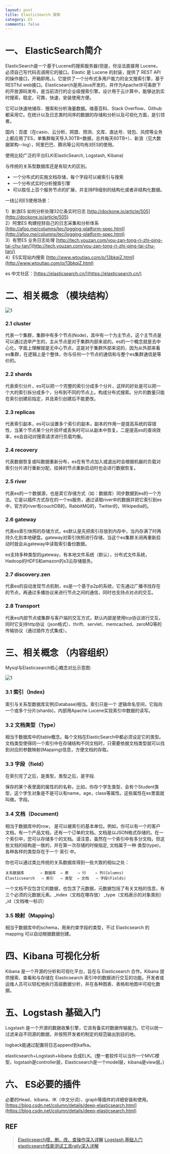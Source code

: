 ```yaml
---
layout: post
title: ElasticSearch 探索
category: ES
comments: false
---
```



# 一、 ElasticSearch简介

ElasticSearch是一个基于Lucene的搜索服务器(但是，你没法直接用 Lucene，必须自己写代码去调用它的接口。Elastic 是 Lucene 的封装，提供了 REST API 的操作接口，开箱即用。)。它提供了一个分布式多用户能力的全文搜索引擎，基于RESTful web接口。Elasticsearch是用Java开发的，并作为Apache许可条款下的开放源码发布，是当前流行的企业级搜索引擎。设计用于云计算中，能够达到实时搜索，稳定，可靠，快速，安装使用方便。

它可以快速地储存、搜索和分析海量数据。维基百科、Stack Overflow、Github 都采用它。在统计以及日志类时间序的数据的存储和分析以及可视化方面，是引领者。

国内：百度（在casio、云分析、网盟、预测、文库、直达号、钱包、风控等业务上都应用了ES，单集群每天导入30TB+数据，总共每天60TB+）、新浪（见大数据架构--log），阿里巴巴、腾讯等公司均有对ES的使用。

使用比较广泛的平台ELK(ElasticSearch, Logstash, Kibana)

与传统的关系型数据库还是有较大的区别。

- 一个分布式的实施文档存储，每个字段可以被索引与搜索
- 一个分布式实时分析搜索引擎
- 可以胜任上百个服务节点的扩展，并支持PB级别的结构化或者非结构化数据。

一线公司ES使用场景：

1）新浪ES 如何分析处理32亿条实时日志 [http://dockone.io/article/505](http://dockone.io/article/505)  
2）阿里ES 构建挖财自己的日志采集和分析体系 [http://afoo.me/columns/tec/logging-platform-spec.html](http://afoo.me/columns/tec/logging-platform-spec.html)   
3）有赞ES 业务日志处理 [http://tech.youzan.com/you-zan-tong-ri-zhi-ping-tai-chu-tan/](http://tech.youzan.com/you-zan-tong-ri-zhi-ping-tai-chu-tan/)   
4）ES实现站内搜索 [http://www.wtoutiao.com/p/13bkqiZ.html](http://www.wtoutiao.com/p/13bkqiZ.html)  

es 中文社区：[https://elasticsearch.cn/](https://elasticsearch.cn/)

# 二、相关概念 （模块结构）

![1](/images/201809/es-structure.png "模块结构")

### 2.1 cluster

代表一个集群，集群中有多个节点(Node)，其中有一个为主节点，这个主节点是可以通过选举产生的，主从节点是对于集群内部来说的。es的一个概念就是去中心化，字面上理解就是无中心节点，这是对于集群外部来说的，因为从外部来看es集群，在逻辑上是个整体，你与任何一个节点的通信和与整个es集群通信是等价的。

### 2.2 shards

代表索引分片，es可以把一个完整的索引分成多个分片，这样的好处是可以把一个大的索引拆分成多个，分布到不同的节点上。构成分布式搜索。分片的数量只能在索引创建前指定，并且索引创建后不能更改。

### 2.3 replicas

代表索引副本，es可以设置多个索引的副本，副本的作用一是提高系统的容错性，当某个节点某个分片损坏或丢失时可以从副本中恢复。二是提高es的查询效率，es会自动对搜索请求进行负载均衡。

### 2.4 recovery

代表数据恢复或叫数据重新分布，es在有节点加入或退出时会根据机器的负载对索引分片进行重新分配，挂掉的节点重新启动时也会进行数据恢复。

### 2.5 river

代表es的一个数据源，也是其它存储方式（如：数据库）同步数据到es的一个方法。它是以插件方式存在的一个es服务，通过读取river中的数据并把它索引到es中，官方的river有couchDB的，RabbitMQ的，Twitter的，Wikipedia的。

### 2.6 gateway

代表es索引快照的存储方式，es默认是先把索引存放到内存中，当内存满了时再持久化到本地硬盘。gateway对索引快照进行存储，当这个es集群关闭再重新启动时就会从gateway中读取索引备份数据。

es支持多种类型的gateway，有本地文件系统（默认），分布式文件系统，Hadoop的HDFS和amazon的s3云存储服务。

### 2.7 discovery.zen
代表es的自动发现节点机制，es是一个基于p2p的系统，它先通过广播寻找存在的节点，再通过多播协议来进行节点之间的通信，同时也支持点对点的交互。

### 2.8 Transport

代表es内部节点或集群与客户端的交互方式，默认内部是使用tcp协议进行交互，同时它支持http协议（json格式）、thrift、servlet、memcached、zeroMQ等的传输协议（通过插件方式集成）。

# 三、相关概念 （内容组织）

Mysql与Elasticsearch核心概念对比示意图:

![1](/images/201809/es-term-mapping.jpg "es-term-mapping")

### 3.1 索引（Index)

索引与关系型数据库实例(Database)相当。索引只是一个 逻辑命名空间，它指向一个或多个分片(shards)，内部用Apache Lucene实现索引中数据的读写。

### 3.2 文档类型（Type）

相当于数据库中的table概念。每个文档在ElasticSearch中都必须设定它的类型。文档类型使得同一个索引中在存储结构不同文档时，只需要依据文档类型就可以找到对应的参数映射(Mapping)信息，方便文档的存取。

### 3.3 字段（field）

在索引完了之后，是类型，类型之后，是字段.

保存的某个表里面的属性的的名称，比如，你存个学生类型，会有个Student类型，这个学生对象是不是可以有name，age，class等属性。这些属性在es里面就叫做。字段。

### 3.4 文档（Document)

相当于数据库中的row， 是可以被索引的基本单位。例如，你可以有一个的客户文档，有一个产品文档，还有一个订单的文档。文档是以JSON格式存储的。在一个索引中，您可以存储多个的文档。请注意，虽然在一个索引中有多分文档，但这些文档的结构是一致的，并在第一次存储的时候指定, 文档属于一种 类型(type)，各种各样的类型存在于一个 索引 中。

你也可以通过类比传统的关系数据库得到一些大致的相似之处：

    关系数据库       ⇒ 数据库  ⇒ 表    ⇒ 行    ⇒ 列(Columns)
    Elasticsearch   ⇒ 索引   ⇒ 类型  ⇒ 文档   ⇒ 字段(Fields)


一个文档不仅包含它的数据，也包含了元数据，元数据包括了有关文档的信息，有三个必须的元数据元素。\_index（文档在哪存放） \_type（文档表示的对象类别） \_id（文档唯一标识）

### 3.5 映射（Mapping）

相当于数据库中的schema，用来约束字段的类型，不过 Elasticsearch 的 mapping 可以自动根据数据创建。

# 四、Kibana 可视化分析

Kibana 是一个开源的分析和可视化平台，旨在与 Elasticsearch 合作。Kibana 提供搜索、查看和与存储在 Elasticsearch 索引中的数据进行交互的功能。开发者或运维人员可以轻松地执行高级数据分析，并在各种图表、表格和地图中可视化数据。

# 五、Logstash 基础入门

Logstash 是一个开源的数据收集引擎，它具有备实时数据传输能力。它可以统一过滤来自不同源的数据，并按照开发者的制定的规范输出到目的地。

logback能通过配置将日志append到kafka。

elasticsearch+Logstash+kibana 合成ELK。(整一套软件可以当作一个MVC模型，logstash是controller层，Elasticsearch是一个model层，kibana是view层。)

# 六、 ES必要的插件

必要的Head、kibana、IK（中文分词）、graph等插件的详细安装和使用。 [https://blog.csdn.net/column/details/deep-elasticsearch.html](https://blog.csdn.net/column/details/deep-elasticsearch.html)

## REF

> [Elasticsearch增、删、改、查操作深入详解](https://blog.csdn.net/laoyang360/article/details/51931981?utm_source=blogxgwz2)
> [Logstash 基础入门](https://www.extlight.com/2017/10/30/Logstash-%E5%9F%BA%E7%A1%80%E5%85%A5%E9%97%A8/)
> [elasticsearch性能测试工具rally深入详解](https://blog.csdn.net/laoyang360/article/details/52155481)


